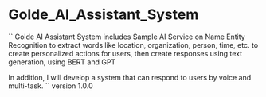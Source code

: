 # Golde_AI_Assistant_System

``
Golde AI Assistant System includes Sample AI Service on Name Entity Recognition to extract words like location, organization, person, time, etc. to create personalized actions for users, then create responses using text generation, using BERT and GPT

In addition, I will develop a system that can respond to users by voice and multi-task.
``
version 1.0.0
